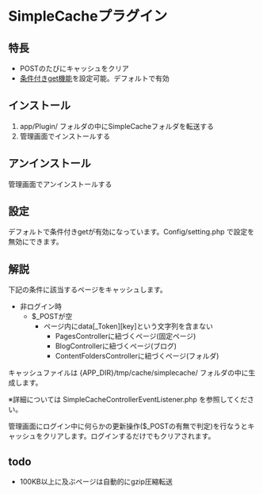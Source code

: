 # SimpleCacheプラグイン

## 特長

- POSTのたびにキャッシュをクリア
- [条件付きget機能](https://www.google.com/search?q=php+%E6%9D%A1%E4%BB%B6%E4%BB%98%E3%81%8Dget)を設定可能。デフォルトで有効

## インストール

1. app/Plugin/ フォルダの中にSimpleCacheフォルダを転送する
2. 管理画面でインストールする

## アンインストール

管理画面でアンインストールする

## 設定

デフォルトで条件付きgetが有効になっています。Config/setting.php で設定を無効にできます。

## 解説

下記の条件に該当するページをキャッシュします。

- 非ログイン時
  - $_POSTが空
    - ページ内にdata[_Token][key]という文字列を含まない
      -  PagesControllerに紐づくページ(固定ページ)
      -  BlogControllerに紐づくページ(ブログ)
      -  ContentFoldersControllerに紐づくページ(フォルダ)

キャッシュファイルは {APP_DIR}/tmp/cache/simplecache/ フォルダの中に生成します。

※詳細については SimpleCacheControllerEventListener.php を参照してください。

管理画面にログイン中に何らかの更新操作($_POSTの有無で判定)を行なうとキャッシュをクリアします。ログインするだけでもクリアされます。

## todo

- 100KB以上に及ぶページは自動的にgzip圧縮転送

